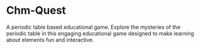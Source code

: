 # Chm-Quest
A periodic table based educational game. Explore the mysteries of the periodic table in this engaging educational game designed to make learning about elements fun and interactive.
